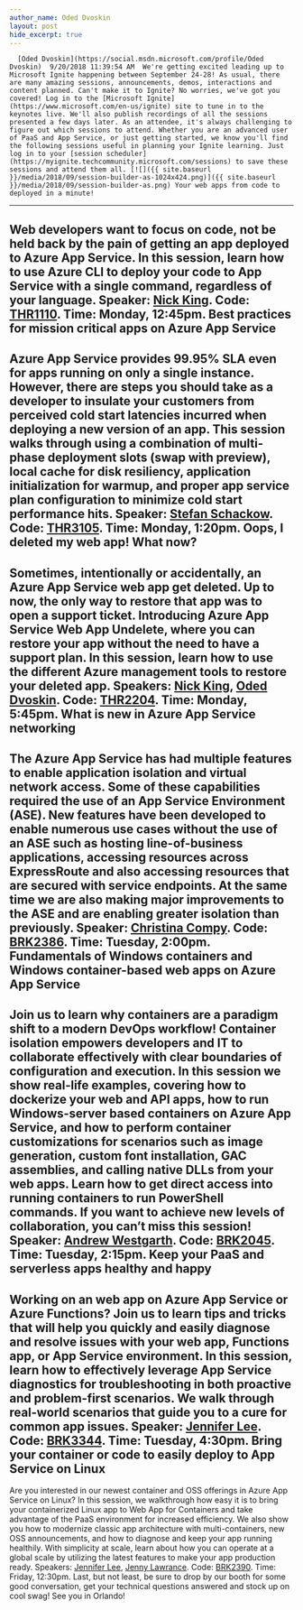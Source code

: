 ```yaml
---
author_name: Oded Dvoskin
layout: post
hide_excerpt: true
---
```

      [Oded Dvoskin](https://social.msdn.microsoft.com/profile/Oded Dvoskin)  9/20/2018 11:39:54 AM  We're getting excited leading up to Microsoft Ignite happening between September 24-28! As usual, there are many amazing sessions, announcements, demos, interactions and content planned. Can't make it to Ignite? No worries, we've got you covered! Log in to the [Microsoft Ignite](https://www.microsoft.com/en-us/ignite) site to tune in to the keynotes live. We'll also publish recordings of all the sessions presented a few days later. As an attendee, it's always challenging to figure out which sessions to attend. Whether you are an advanced user of PaaS and App Service, or just getting started, we know you'll find the following sessions useful in planning your Ignite learning. Just log in to your [session scheduler](https://myignite.techcommunity.microsoft.com/sessions) to save these sessions and attend them all. [![]({{ site.baseurl }}/media/2018/09/session-builder-as-1024x424.png)]({{ site.baseurl }}/media/2018/09/session-builder-as.png) Your web apps from code to deployed in a minute!
------------------------------------------------

 Web developers want to focus on code, not be held back by the pain of getting an app deployed to Azure App Service. In this session, learn how to use Azure CLI to deploy your code to App Service with a single command, regardless of your language. Speaker: [Nick King](https://twitter.com/NickBKing). Code: [THR1110](https://myignite.techcommunity.microsoft.com/sessions/66652). Time: Monday, 12:45pm. Best practices for mission critical apps on Azure App Service
-------------------------------------------------------------

 Azure App Service provides 99.95% SLA even for apps running on only a single instance. However, there are steps you should take as a developer to insulate your customers from perceived cold start latencies incurred when deploying a new version of an app. This session walks through using a combination of multi-phase deployment slots (swap with preview), local cache for disk resiliency, application initialization for warmup, and proper app service plan configuration to minimize cold start performance hits. Speaker: [Stefan Schackow](https://myignite.techcommunity.microsoft.com/experts/414148). Code: [THR3105](https://myignite.techcommunity.microsoft.com/sessions/66630). Time: Monday, 1:20pm. Oops, I deleted my web app! What now?
-------------------------------------

 Sometimes, intentionally or accidentally, an Azure App Service web app get deleted. Up to now, the only way to restore that app was to open a support ticket. Introducing Azure App Service Web App Undelete, where you can restore your app without the need to have a support plan. In this session, learn how to use the different Azure management tools to restore your deleted app. Speakers: [Nick King](https://twitter.com/NickBKing), [Oded Dvoskin](https://twitter.com/odeded). Code: [THR2204](https://myignite.techcommunity.microsoft.com/sessions/66643). Time: Monday, 5:45pm. What is new in Azure App Service networking
-------------------------------------------

 The Azure App Service has had multiple features to enable application isolation and virtual network access. Some of these capabilities required the use of an App Service Environment (ASE). New features have been developed to enable numerous use cases without the use of an ASE such as hosting line-of-business applications, accessing resources across ExpressRoute and also accessing resources that are secured with service endpoints. At the same time we are also making major improvements to the ASE and are enabling greater isolation than previously. Speaker: [Christina Compy](https://twitter.com/ccompy). Code: [BRK2386](https://myignite.techcommunity.microsoft.com/sessions/66611). Time: Tuesday, 2:00pm. Fundamentals of Windows containers and Windows container-based web apps on Azure App Service
--------------------------------------------------------------------------------------------

 Join us to learn why containers are a paradigm shift to a modern DevOps workflow! Container isolation empowers developers and IT to collaborate effectively with clear boundaries of configuration and execution. In this session we show real-life examples, covering how to dockerize your web and API apps, how to run Windows-server based containers on Azure App Service, and how to perform container customizations for scenarios such as image generation, custom font installation, GAC assemblies, and calling native DLLs from your web apps. Learn how to get direct access into running containers to run PowerShell commands. If you want to achieve new levels of collaboration, you can’t miss this session! Speaker: [Andrew Westgarth](https://twitter.com/apwestgarth). Code: [BRK2045](https://myignite.techcommunity.microsoft.com/sessions/65004). Time: Tuesday, 2:15pm. Keep your PaaS and serverless apps healthy and happy
----------------------------------------------------

 Working on an web app on Azure App Service or Azure Functions? Join us to learn tips and tricks that will help you quickly and easily diagnose and resolve issues with your web app, Functions app, or App Service environment. In this session, learn how to effectively leverage App Service diagnostics for troubleshooting in both proactive and problem-first scenarios. We walk through real-world scenarios that guide you to a cure for common app issues. Speaker: [Jennifer Lee](https://twitter.com/JenLeeWA). Code: [BRK3344](https://myignite.techcommunity.microsoft.com/sessions/66608). Time: Tuesday, 4:30pm. Bring your container or code to easily deploy to App Service on Linux
---------------------------------------------------------------------

 Are you interested in our newest container and OSS offerings in Azure App Service on Linux? In this session, we walkthrough how easy it is to bring your containerized Linux app to Web App for Containers and take advantage of the PaaS environment for increased efficiency. We also show you how to modernize classic app architecture with multi-containers, new OSS announcements, and how to diagnose and keep your app running healthily. With simplicity at scale, learn about how you can operate at a global scale by utilizing the latest features to make your app production ready. Speakers: [Jennifer Lee](https://twitter.com/JenLeeWA), [Jenny Lawrance](https://twitter.com/jennylwrnce). Code: [BRK2390](https://myignite.techcommunity.microsoft.com/sessions/66605). Time: Friday, 12:30pm. Last, but not least, be sure to drop by our booth for some good conversation, get your technical questions answered and stock up on cool swag! See you in Orlando!     